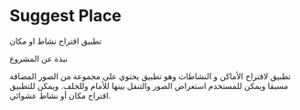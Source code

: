 # Suggest Place
تطبيق اقتراح نشاط او مكان 

نبذة عن المشروع

 تطبيق لاقتراح الأماكن و النشاطات وهو تطبيق  يحتوي على مجموعة من الصور المضافة مسبقا ويمكن للمستخدم استعراض الصور والتنقل بينها للأمام وللخلف. ويمكن للتطبيق اقتراح مكان أو نشاط عشوائي.

